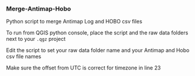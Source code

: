 ### Merge-Antimap-Hobo

Python script to merge Antimap Log and HOBO csv files

To run from QGIS python console, place the script and the raw data folders next to your ```.qgz``` project

Edit the script to set your raw data folder name and your Antimap and Hobo csv file names

Make sure the offset from UTC is correct for timezone in line 23
